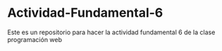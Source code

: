 # Actividad-Fundamental-6
Este es un repositorio para hacer la actividad fundamental 6 de la clase programación web
